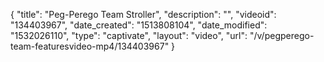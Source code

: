 {
    "title": "Peg-Perego Team Stroller",
    "description": "",
    "videoid": "134403967",
    "date_created": "1513808104",
    "date_modified": "1532026110",
    "type": "captivate",
    "layout": "video",
    "url": "\/v\/pegperego-team-featuresvideo-mp4\/134403967"
}